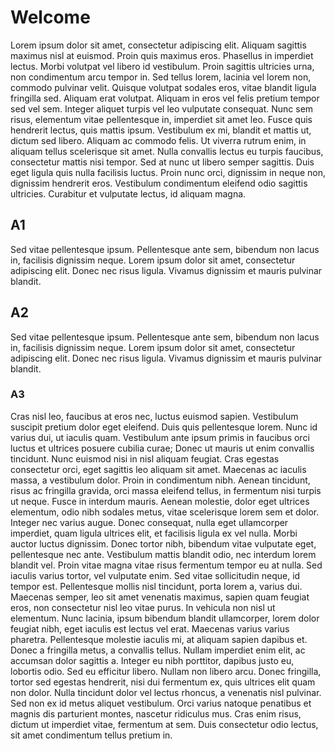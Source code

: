 # Welcome

Lorem ipsum dolor sit amet, consectetur adipiscing elit. Aliquam sagittis maximus nisl at euismod. Proin quis maximus eros. Phasellus in imperdiet lectus. Morbi volutpat vel libero id vestibulum. Proin sagittis ultricies urna, non condimentum arcu tempor in. Sed tellus lorem, lacinia vel lorem non, commodo pulvinar velit. Quisque volutpat sodales eros, vitae blandit ligula fringilla sed. Aliquam erat volutpat. Aliquam in eros vel felis pretium tempor sed vel sem. Integer aliquet turpis vel leo vulputate consequat. Nunc sem risus, elementum vitae pellentesque in, imperdiet sit amet leo.
Fusce quis hendrerit lectus, quis mattis ipsum. Vestibulum ex mi, blandit et mattis ut, dictum sed libero. Aliquam ac commodo felis. Ut viverra rutrum enim, in aliquam tellus scelerisque sit amet. Nulla convallis lectus eu turpis faucibus, consectetur mattis nisi tempor. Sed at nunc ut libero semper sagittis. Duis eget ligula quis nulla facilisis luctus. Proin nunc orci, dignissim in neque non, dignissim hendrerit eros. Vestibulum condimentum eleifend odio sagittis ultricies. Curabitur et vulputate lectus, id aliquam magna.

## A1
Sed vitae pellentesque ipsum. Pellentesque ante sem, bibendum non lacus in, facilisis dignissim neque. Lorem ipsum dolor sit amet, consectetur adipiscing elit. Donec nec risus ligula. Vivamus dignissim et mauris pulvinar blandit.

## A2
Sed vitae pellentesque ipsum. Pellentesque ante sem, bibendum non lacus in, facilisis dignissim neque. Lorem ipsum dolor sit amet, consectetur adipiscing elit. Donec nec risus ligula. Vivamus dignissim et mauris pulvinar blandit.

### A3
Cras nisl leo, faucibus at eros nec, luctus euismod sapien. Vestibulum suscipit pretium dolor eget eleifend. Duis quis pellentesque lorem. Nunc id varius dui, ut iaculis quam. Vestibulum ante ipsum primis in faucibus orci luctus et ultrices posuere cubilia curae; Donec ut mauris ut enim convallis tincidunt. Nunc euismod nisi in nisl aliquam feugiat. Cras egestas consectetur orci, eget sagittis leo aliquam sit amet. Maecenas ac iaculis massa, a vestibulum dolor. Proin in condimentum nibh. Aenean tincidunt, risus ac fringilla gravida, orci massa eleifend tellus, in fermentum nisi turpis ut neque. Fusce in interdum mauris. Aenean molestie, dolor eget ultrices elementum, odio nibh sodales metus, vitae scelerisque lorem sem et dolor.
Integer nec varius augue. Donec consequat, nulla eget ullamcorper imperdiet, quam ligula ultrices elit, et facilisis ligula ex vel nulla. Morbi auctor luctus dignissim. Donec tortor nibh, bibendum vitae vulputate eget, pellentesque nec ante. Vestibulum mattis blandit odio, nec interdum lorem blandit vel. Proin vitae magna vitae risus fermentum tempor eu at nulla. Sed iaculis varius tortor, vel vulputate enim. Sed vitae sollicitudin neque, id tempor est. Pellentesque mollis nisl tincidunt, porta lorem a, varius dui. Maecenas semper, leo sit amet venenatis maximus, sapien quam feugiat eros, non consectetur nisl leo vitae purus.
In vehicula non nisl ut elementum. Nunc lacinia, ipsum bibendum blandit ullamcorper, lorem dolor feugiat nibh, eget iaculis est lectus vel erat. Maecenas varius varius pharetra. Pellentesque molestie iaculis mi, at aliquam sapien dapibus et. Donec a fringilla metus, a convallis tellus. Nullam imperdiet enim elit, ac accumsan dolor sagittis a. Integer eu nibh porttitor, dapibus justo eu, lobortis odio. Sed eu efficitur libero. Nullam non libero arcu. Donec fringilla, tortor sed egestas hendrerit, nisi dui fermentum ex, quis ultrices elit quam non dolor. Nulla tincidunt dolor vel lectus rhoncus, a venenatis nisl pulvinar. Sed non ex id metus aliquet vestibulum. Orci varius natoque penatibus et magnis dis parturient montes, nascetur ridiculus mus. Cras enim risus, dictum ut imperdiet vitae, fermentum at sem. Duis consectetur odio lectus, sit amet condimentum tellus pretium in.
